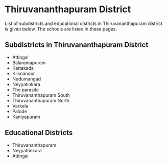 # Thiruvananthapuram District

List of subdistricts and educational districts in Thiruvananthapuram district is given below. The schools are listed in these pages.

## Subdistricts in Thiruvananthapuram District

- Attingal
- Balaramapuram
- Kattakada
- Kilimanoor
- Nedumangad
- Neyyatinkara
- The parasite
- Thiruvananthapuram South
- Thiruvananthapuram North
- Varkala
- Palode
- Kaniyapuram

## Educational Districts 

- Thiruvananthapuram 
- Neyyattinkara
- Attingal 
